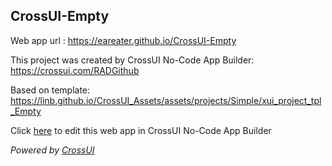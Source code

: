## CrossUI-Empty
Web app url : https://eareater.github.io/CrossUI-Empty

This project was created by CrossUI No-Code App Builder: https://crossui.com/RADGithub

Based on template: https://linb.github.io/CrossUI_Assets/assets/projects/Simple/xui_project_tpl_Empty

Click [here](https://crossui.com/RADGithub/#!from=github&owner=eareater&repo=CrossUI-Empty) to edit this web app in CrossUI No-Code App Builder

<i>Powered by [CrossUI](https://crossui.com)</i>
